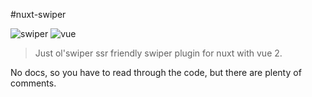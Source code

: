 #nuxt-swiper

![swiper](https://img.shields.io/static/v1?label=swiper&message=^7.2.1&color=blueviolet&logo=swiper&style=flat)
![vue](https://img.shields.io/static/v1?label=vue&message=^2.6.14&color=42b983&logo=Vue.js&style=flat)

> Just ol'swiper ssr friendly swiper plugin for nuxt with vue 2.

No docs, so you have to read through the code, but there are plenty of comments.


